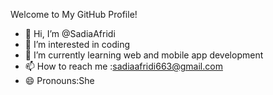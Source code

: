 Welcome to My GitHub Profile!
- 👋 Hi, I’m @SadiaAfridi
- 👀 I’m interested in coding
- 🌱 I’m currently learning web and mobile app development
- 📫 How to reach me :sadiaafridi663@gmail.com
- 😄 Pronouns:She


<!---
SadiaAfridi/SadiaAfridi is a ✨ special ✨ repository because its `README.md` (this file) appears on your GitHub profile.
You can click the Preview link to take a look at your changes.
--->
